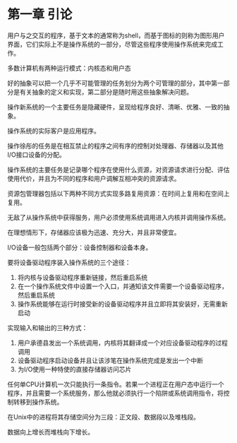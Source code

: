 # 第一章 引论

用户与之交互的程序，基于文本的通常称为shell，而基于图标的则称为图形用户界面，它们实际上不是操作系统的一部分，尽管这些程序使用操作系统来完成工作。

多数计算机有两种运行模式：内核态和用户态

好的抽象可以把一个几乎不可能管理的任务划分为两个可管理的部分，其中第一部分是有关抽象的定义和实现，第二部分是随时用这些抽象解决问题。

操作新系统的一个主要任务是隐藏硬件，呈现给程序良好、清晰、优雅、一致的抽象。

操作系统的实际客户是应用程序。

操作徐彤的任务是在相互禁止的程序之间有序的控制对处理器、存储器以及其他I/O接口设备的分配。

操作系统的主要任务是记录哪个程序在使用什么资源，对资源请求进行分配、评估使用代价，并且为不同的程序和用户调解互相冲突的资源请求。

资源包管理器包括以下两种不同方式实现多路复用资源：在时间上复用和在空间上复用。

无敌了从操作系统中获得服务，用户必须使用系统调用进入内核并调用操作系统。

在理想情形下，存储器应该极为迅速、充分大，并且非常便宜。

I/O设备一般包括两个部分：设备控制器和设备本身。

要将设备驱动程序装入操作系统的三个途径：

1. 将内核与设备驱动程序重新链接，然后重启系统
2. 在一个操作系统文件中设置一个入口，并通知该文件需要一个设备驱动程序，然后重启系统
3. 操作系统能够在运行时接受新的设备驱动程序并且立即将其安装好，无需重新启动


实现输入和输出的三种方式：

1. 用户承德县发出一个系统调用，内核将其翻译成一个对应设备驱动程序的过程调用
2. 设备驱动程序启动设备并且让该涉笔在操作系统完成是发出一个中断
3. 为I/O使用一种特使的直接存储器访问芯片

任何单CPU计算机一次只能执行一条指令。若果一个进程正在用户态中运行一个程序，并且需要一个系统服务，那么他就必须执行一个陷阱或系统调用指令，将控制转移到操作系统。

在Unix中的进程将其存储空间分为三段：正文段、数据段以及堆栈段。

数据向上增长而堆栈向下增长。

